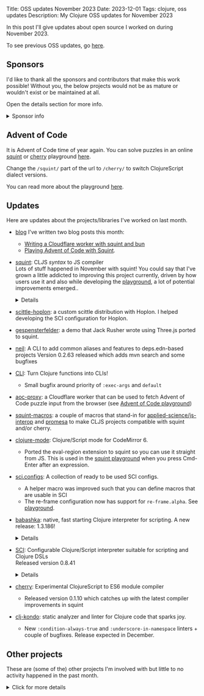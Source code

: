 Title: OSS updates November 2023
Date: 2023-12-01
Tags: clojure, oss updates
Description: My Clojure OSS updates for November 2023

In this post I'll give updates about open source I worked on during November 2023.

To see previous OSS updates, go [here](https://blog.michielborkent.nl/tags/oss-updates.html).

## Sponsors

I'd like to thank all the sponsors and contributors that make this work
possible! Without you, the below projects would not be as mature or wouldn't
exist or be maintained at all.

Open the details section for more info.

<details>
<summary>Sponsor info</summary>
Top sponsors:

- [Clojurists Together](https://clojuriststogether.org/)
- [Roam Research](https://roamresearch.com/)
- [Nextjournal](https://nextjournal.com/)
- [Toyokumo](https://toyokumo.co.jp/)
- [Cognitect](https://www.cognitect.com/)
- [Kepler16](https://kepler16.com/)
- [Pitch](https://github.com/pitch-io)

If you want to ensure that the projects I work on are sustainably maintained,
you can sponsor this work in the following ways. Thank you!

- [Github Sponsors](https://github.com/sponsors/borkdude)
- The [Babaska](https://opencollective.com/babashka) or [Clj-kondo](https://opencollective.com/clj-kondo) OpenCollective
- [Ko-fi](https://ko-fi.com/borkdude)
- [Patreon](https://www.patreon.com/borkdude)
- [Clojurists Together](https://www.clojuriststogether.org/)

If you're used to sponsoring through some other means which isn't listed above, please get in touch.

On to the projects that I've been working on!
</details>

<!--

sources: https://github.com/borkdude
local ~/dev and ~/dev/babashka dir (since github doesn't show all repos)

-->

## Advent of Code

It is Advent of Code time of year again. You can solve puzzles in an online
[squint](https://github.com/squint-cljs/squint) or
[cherry](https://github.com/squint-cljs/cherry) playground [here](https://squint-cljs.github.io/squint/examples/aoc/index.html).

Change the `/squint/` part of the url to `/cherry/` to switch ClojureScript
dialect versions.

You can read more about the playground [here](https://blog.michielborkent.nl/squint-advent-of-code.html).

## Updates

Here are updates about the projects/libraries I've worked on last month.

- [blog](https://blog.michielborkent.nl/archive.html)
  I've written two blog posts this month:
  - [Writing a Cloudflare worker with squint and bun](https://blog.michielborkent.nl/squint-cloudflare-bun.html)
  - [Playing Advent of Code with Squint](https://blog.michielborkent.nl/squint-advent-of-code.html).

- [squint](https://github.com/squint-cljs/squint): CLJS _syntax_ to JS compiler
  <br>Lots of stuff happened in November with squint! You could say that I've grown a little addicted to improving this project currently, driven by how users use it and also while developing the [playground](https://squint-cljs.github.io/squint/examples/aoc/index.html), a lot of potential improvements emerged..
  <details>
  - Restore backward compatibility with code that is compiled with older versions of squint
  - Optimize various outputs for smaller size
  - Add `js-in`
  - Support `into` + `xform`
  - Support `sort` on strings
  - [#386](https://github.com/squint-cljs/squint/issues/386): allow expression in value position in map literal
  - Improvements with respect to laziness in `mapcat` and `concat`
  - Do not array mutate argument in `reverse`
  - Escape JSX attribute vector value (and more)
  - `map` + `transduce` support
  - Fix `for` in REPL mode
   - Throw when object is not iterable in `for`
  - Make next lazy when input is lazy
  - Fix playground shim (fixes issue in older versions of Safari)
  - Add `js-mod` and `quot`
  - [#380](https://github.com/squint-cljs/squint/issues/380): Don't emit space in between `#jsx` tags
  - Add `re-find`
  - Add `condp` macro
  - Use `compare` as default compare function in `sort` (which fixes numerical sorting)
  - Allow `assoc!` to be called on arbitrary classes (regression)
  - Improve `get` to call `get` method when present.
  - Allow keywords and collections to be used as functions in HOFs
  - Make filter, etc aware of truthiness
  - Reduce code size for truthiness checks
  - Add `str/split-lines`
  - Add `partition-by`
  - Add `parse-long`
  - Add `sort-by`
  - Fix top level await
  - Support multiple dimensions in `aset`
  - Add `coercive-=` as alias for `==`
  - Add `js-delete`
  - Fix `min-key` and `max-key` and improve tests
  - Add `min-key` and `max-key`
  - Fix `defonce` in REPL-mode
  - Fix `doseq` and `for` when binding name clashes with core var
  - Several REPL improvements
  - Improve [https://squint-cljs.github.io/squint/](https://squint-cljs.github.io/squint/)
  - Allow alias name to be used as object in REPL mode
  - Copy resources when using `squint compile` or `squint watch`
  - Return map when `select-keys` is called with `nil`
  - nREPL server: print values through `cljs.pprint` ([@PEZ](https://github.com/PEZ))
  - Initial (incomplete!) nREPL server on Node.js: `npx squint nrepl-server :port 1888`
  - Update/refactor [threejs](https://github.com/squint-cljs/squint/tree/main/examples/threejs) example
  - [#360](https://github.com/squint-cljs/squint/issues/360): `assoc-in!` should not mutate objects in the middle if they already exist
  - Evaluate `lazy-seq` body just once
  - Avoid stackoverflow with `min` and `max`
  - [#360](https://github.com/squint-cljs/squint/issues/360): fix assoc-in! with immutable objects in the middle
  - Add `mod`, `object?`
  - Optimize `get`
  - Add [threejs](https://github.com/squint-cljs/squint/tree/main/examples/threejs) example
  - [#357](https://github.com/squint-cljs/squint/issues/357): fix version in help text
  - Fix iterating over objects
  - Add `clojure.string`'s `triml`, `trimr`, `replace`
  - Fix `examples/vite-react` by adding `public/index.html`
  - Add `find`, `bounded-count`, `boolean?`, `merge-with`, `meta`, `with-meta`, `int?`, `ex-message`, `ex-cause`, `ex-info`
  - Fix munging of reserved symbols in function arguments

- [scittle-hoplon](https://jsfiddle.net/xbgj6v1q/1/): a custom scittle distribution with Hoplon. I helped developing the SCI configuration for Hoplon.

- [gespensterfelder](https://github.com/squint-cljs/squint/tree/main/examples/threejs): a demo that Jack Rusher wrote using Three.js ported to squint.

- [neil](https://github.com/babashka/neil): A CLI to add common aliases and features to deps.edn-based projects
  Version 0.2.63 released which adds mvn search and some bugfixes

- [CLI](https://github.com/babashka/cli): Turn Clojure functions into CLIs!
  - Small bugfix around priority of `:exec-args` and `default`

- [aoc-proxy](https://github.com/borkdude/aoc-proxy): a Cloudflare worker that can be used to fetch Advent of Code puzzle input from the browser (see [Advent of Code playground](
https://squint-cljs.github.io/squint/?src=OzsgSGVscGVyIGZ1bmN0aW9uczoKOzsgKGZldGNoLWlucHV0IHllYXIgZGF5KSAtIGdldCBBT0MgaW5wdXQKOzsgKGFwcGVuZCBzdHIpIC0gYXBwZW5kIHN0ciB0byBET00KOzsgKHNweSB4KSAtIGxvZyB4IHRvIGNvbnNvbGUgYW5kIHJldHVybiB4Cgo7OyBSZW1lbWJlciB0byB1cGRhdGUgdGhlIHllYXIgYW5kIGRheSBpbiB0aGUgZmV0Y2gtaW5wdXQgY2FsbC4KKGRlZiBpbnB1dCAoLT4%2BIChqcy1hd2FpdCAoZmV0Y2gtaW5wdXQgMjAyMiAxKSkKICAgICAgICAgICAgICNfc3B5CiAgICAgICAgICAgICBzdHIvc3BsaXQtbGluZXMKICAgICAgICAgICAgIChtYXB2IHBhcnNlLWxvbmcpKSkKCihkZWZuIHBhcnQtMQogIFtdCiAgKC0%2BPiBpbnB1dAogICAgKHBhcnRpdGlvbi1ieSBuaWw%2FKQogICAgKHRha2UtbnRoIDIpCiAgICAobWFwICMoYXBwbHkgKyAlKSkKICAgIChhcHBseSBtYXgpKSkKCihkZWZuIHBhcnQtMgogIFtdCiAgKC0%2BPiBpbnB1dAogICAgKHBhcnRpdGlvbi1ieSBuaWw%2FKQogICAgKHRha2UtbnRoIDIpCiAgICAobWFwICMoYXBwbHkgKyAlKSkKICAgIChzb3J0LWJ5IC0pCiAgICAodGFrZSAzKQogICAgKGFwcGx5ICspKSkKCih0aW1lIChwYXJ0LTEpKQojXyh0aW1lIChwYXJ0LTIpKQ%3D%3D&boilerplate=https%3A%2F%2Fgist.githubusercontent.com%2Fborkdude%2Fcf94b492d948f7f418aa81ba54f428ff%2Fraw%2Fa6e9992b079e20e21d753e8c75a7353c5908b225%2Faoc_ui.cljs&repl=true))

- [squint-macros](https://github.com/squint-cljs/squint-macros): a couple of
  macros that stand-in for
  [applied-science/js-interop](https://github.com/applied-science/js-interop)
  and [promesa](https://github.com/funcool/promesa) to make CLJS projects
  compatible with squint and/or cherry.

- [clojure-mode](https://github.com/nextjournal/clojure-mode): Clojure/Script mode for CodeMirror 6.
  - Ported the eval-region extension to squint so you can use it straight from
    JS. This is used in the [squint playground](https://squint-cljs.github.io/squint/?repl=true) when you press
    Cmd-Enter after an expression.

- [sci.configs](https://github.com/babashka/sci.configs): A collection of ready to be used SCI configs.
  - A helper macro was improved such that you can define macros that are usable in SCI
  - The re-frame configuration now has support for `re-frame.alpha`. See [playground](https://babashka.org/sci.configs/).

- [babashka](https://github.com/babashka/babashka): native, fast starting Clojure interpreter for scripting.
  A new release: 1.3.186!
  <details>
  - [Support self-contained binaries as uberjars!](https://github.com/babashka/babashka/wiki/Self-contained-executable#uberjar)
  - Add `java.security.KeyFactory`, `java.security.spec.PKCS8EncodedKeySpec`, `java.net.URISyntaxException`, `javax.crypto.spec.IvParameterSpec`
  - Fix babashka.process/exec wrt `babashka.process/*defaults*`
  - [#1632](https://github.com/babashka/babashka/issues/1632): Partial fix for `(.readPassword (System/console))`
  - Enable producing self-contained binaries using [uberjars](https://github.com/babashka/babashka/wiki/Self-contained-executable#uberjar)
  - Bump httpkit to `2.8.0-beta3` (fixes GraalVM issue with virtual threads)
  - Bump `deps.clj` and `fs`
  - Expose `taoensso.timbre.appenders.core`
  - nREPL: implement `ns-list` op
  - SCI: optimize `swap!`, `deref` and `reset!` for normal atoms (rather than user-created `IAtom`s)
  - Add test for [#1639](https://github.com/babashka/babashka/issues/1639)
  - Upgrade to GraalVM 21.0.1
  <br>Still unreleased:
  - Add `java.util.ScheduledFuture`
  - Support `Runnable` to be used without import
  - Allow `catch` to be used as var name
- [SCI](https://github.com/babashka/sci): Configurable Clojure/Script interpreter suitable for scripting and Clojure DSLs
  <br>Released version 0.8.41<details>
  - Bump edamame to 1.3.23
  - [#889](https://github.com/babashka/sci/issues/889): allow `(def foo/foo 1)` when inside namespace `foo`
  - [#891](https://github.com/babashka/sci/issues/891): reset file metadata on var when it's re-evaluated from other file
  - [#893](https://github.com/babashka/sci/issues/893): expose `sci.async/eval-form` and `sci.async/eval-form+`
  - Improve `sci.async/eval-string`, respect top-level `do` forms
  - Add experimental new `:static-methods` option to override how static methods get evaluated.
  - Expose `destructure`
  - Macroexpand `(.foo bar)` form
  - Optimize `deref`, `swap!`, `reset!` for host values
  - Add `time` macro to core namespace
  - [#896](https://github.com/babashka/sci/issues/896): allow `catch` to be used as var name
- [cherry](https://github.com/squint-cljs/cherry): Experimental ClojureScript to ES6 module compiler
  - Released version 0.1.10 which catches up with the latest compiler improvements in squint
- [clj-kondo](https://github.com/clj-kondo/clj-kondo): static analyzer and linter for Clojure code that sparks joy.
  - New `:condition-always-true` and `:underscore-in-namespace` linters + couple of bugfixes. Release expected in December.

## Other projects

These are (some of the) other projects I'm involved with but little to no activity
happened in the past month.

<details>
<summary>Click for more details</summary>
- [grasp](https://github.com/borkdude/grasp): Grep Clojure code using clojure.spec regexes

- [lein-clj-kondo](https://github.com/clj-kondo/lein-clj-kondo): a leiningen plugin for clj-kondo

- [http-kit](https://github.com/http-kit/http-kit): Simple, high-performance event-driven HTTP client+server for Clojure.

- [http-client](https://github.com/babashka/http-client): babashka's http-client

- [nbb](https://github.com/babashka/nbb): Scripting in Clojure on Node.js using SCI

- [fs](https://github.com/babashka/fs) - File system utility library for Clojure

- [deps.clj](https://github.com/borkdude/deps.clj): A faithful port of the clojure CLI bash script to Clojure

- [babashka.nrepl](https://github.com/babashka/babashka.nrepl): The nREPL server from babashka as a library, so it can be used from other SCI-based CLIs

- [rewrite-edn](https://github.com/borkdude/rewrite-edn): Utility lib on top of
  rewrite-clj with common operations to update EDN while preserving whitespace
  and comments
- [tools-deps-native](https://github.com/babashka/tools-deps-native) and [tools.bbuild](https://github.com/babashka/tools.bbuild): use tools.deps directly from babashka
- [jet](https://github.com/borkdude/jet): CLI to transform between JSON, EDN, YAML and Transit using Clojure
- [quickdoc](https://github.com/borkdude/quickdoc): Quick and minimal API doc generation for Clojure
- [pod-babashka-go-sqlite3](https://github.com/babashka/pod-babashka-go-sqlite3): A babashka pod for interacting with sqlite3
- [pod-babashka-fswatcher](https://github.com/babashka/pod-babashka-fswatcher): babashka filewatcher pod
- [edamame](https://github.com/borkdude/edamame): Configurable EDN/Clojure parser with location metadata
- [lein2deps](https://github.com/borkdude/lein2deps): leiningen to deps.edn converter
- [scittle](https://github.com/babashka/scittle): Execute Clojure(Script) directly from browser script tags via SCI
- [sql pods](https://github.com/babashka/babashka-sql-pods): babashka pods for SQL databases
- [cljs-showcase](https://github.com/borkdude/cljs-showcase): Showcase CLJS libs using SCI
- [process](https://github.com/babashka/process): Clojure library for shelling out / spawning sub-processes
- [babashka.book](https://github.com/babashka/book): Babashka manual
- [instaparse-bb](https://github.com/babashka/instaparse-bb)
- [rewrite-clj](https://github.com/clj-commons/rewrite-clj): Rewrite Clojure code and edn
- [pod-babashka-buddy](https://github.com/babashka/pod-babashka-buddy): A pod around buddy core (Cryptographic Api for Clojure).
- [gh-release-artifact](https://github.com/borkdude/gh-release-artifact): Upload artifacts to Github releases idempotently
- [carve](https://github.com/borkdude/carve) - Remove unused Clojure vars
- [quickblog](https://github.com/borkdude/quickblog): Light-weight static blog engine for Clojure and babashka
- [4ever-clojure](https://github.com/oxalorg/4ever-clojure) - Pure CLJS version of 4clojure, meant to run forever!
- [pod-babashka-lanterna](https://github.com/babashka/pod-babashka-lanterna): Interact with clojure-lanterna from babashka
- [joyride](https://github.com/BetterThanTomorrow/joyride): VSCode CLJS scripting and REPL (via [SCI](https://github.com/babashka/sci))
- [clj2el](https://borkdude.github.io/clj2el/): transpile Clojure to elisp
- [deflet](https://github.com/borkdude/deflet): make let-expressions REPL-friendly!
- [babashka.json](https://github.com/babashka/json): babashka JSON library/adapter
- [deps.add-lib](https://github.com/borkdude/deps.add-lib): Clojure 1.12's add-lib feature for leiningen and/or other environments without a specific version of the clojure CLI

</details>


